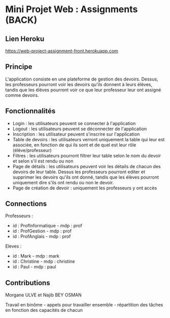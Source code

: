 # Mini Projet Web : Assignments (BACK)

## Lien Heroku
https://web-project-assignment-front.herokuapp.com

## Principe
L'application consiste en une plateforme de gestion des devoirs. Dessus, les professeurs pourront voir les devoirs qu'ils donnent à leurs élèves, tandis que les élèves pourront voir ce que leur professeur leur ont assigné comme devoirs.

## Fonctionnalités
* Login : les utilisateurs peuvent se connecter à l'application
* Logout : les utilisateurs peuvent se déconnecter de l'application
* Inscription : les utilisateur peuvent s'inscrire sur l'application
* Table de devoirs : les utilisateurs verront uniquement la table qui leur est associée, en fonction de qui ils sont et de quel est leur rôle (élève/professeur)
* Filtres : les utilisateurs pourront filtrer leur table selon le nom du devoir et selon s'il est rendu ou non
* Page de détails : les utilisateurs peuvent voir les détails de chacun des devoirs de leur table. Dessus les professeurs pourront editer et supprimer les devoirs qu'ils ont donné, tandis que les élèves pourront uniquement dire s'ils ont rendu ou non le devoir.
* Page de création de devoir : uniquement les professeurs y ont accès 

## Connections
Professeurs :
- id : ProfInformatique - mdp : prof
- id : ProfGestion - mdp : prof
- id : ProfAnglais - mdp : prof

Eleves :
- id : Mark - mdp : mark
- id : Christine - mdp : christine
- id : Paul - mdp : paul

## Contributions
Morgane ULVE et Najib BEY OSMAN

Travail en binôme - appels pour travailler ensemble - répartition des tâches en fonction des capacités de chacun
